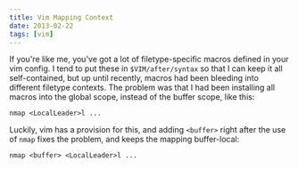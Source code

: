 ```yaml
---
title: Vim Mapping Context
date: 2013-02-22
tags: [vim]
---
```


If you're like me, you've got a lot of filetype-specific macros defined in your
vim config.  I tend to put these in `$VIM/after/syntax` so that I can keep it
all self-contained, but up until recently, macros had been bleeding into
different filetype contexts.  The problem was that I had been installing all
macros into the global scope, instead of the buffer scope, like this:

<!--more-->

```vim
nmap <LocalLeader>l ...
```

Luckily, vim has a provision for this, and adding `<buffer>` right after the use
of `nmap` fixes the problem, and keeps the mapping buffer-local:

```vim
nmap <buffer> <LocalLeader>l ...
```
